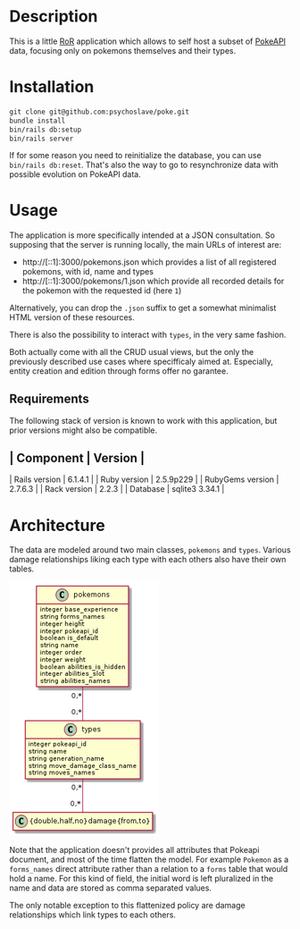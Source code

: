 # Description

This is a little [RoR](https://rubyonrails.org/) application which allows to
self host a subset of [PokeAPI](https://pokeapi.co/docs/v2) data, focusing
only on pokemons themselves and their types.

# Installation

```
git clone git@github.com:psychoslave/poke.git
bundle install
bin/rails db:setup
bin/rails server
```

If for some reason you need to reinitialize the database, you can use
`bin/rails db:reset`. That's also the way to go to resynchronize data with
possible evolution on PokeAPI data.

# Usage

The application is more specifically intended at a JSON consultation.
So supposing that the server is running locally, the main URLs of interest are:

- http://[::1]:3000/pokemons.json which provides a list of all registered
  pokemons, with id, name and types
- http://[::1]:3000/pokemons/1.json which provide all recorded details for
  the pokemon with the requested id (here `1`)

Alternatively, you can drop the `.json` suffix to get a somewhat minimalist
HTML version of these resources.

There is also the possibility to interact with `types`, in the very same fashion.

Both actually come with all the CRUD usual views, but the only the previously
described use cases where specifficaly aimed at. Especially, entity creation
and edition through forms offer no garantee.

## Requirements

The following stack of version is known to work with this application, but
prior versions might also be compatible.

| Component                 | Version         |
-----------------------------------------------
| Rails version             | 6.1.4.1         |
| Ruby version              | 2.5.9p229       |
| RubyGems version          | 2.7.6.3         |
| Rack version              | 2.2.3           |
| Database                  | sqlite3 3.34.1  |

# Architecture

The data are modeled around two main classes, `pokemons` and `types`.
Various damage relationships liking each type with each others also have their
own tables.

![Overview of the database schema](https://raw.githubusercontent.com/psychoslave/poke/main/db/schema.png)

Note that the application doesn't provides all attributes that Pokeapi document,
and most of the time flatten the model. For example `Pokemon` as a `forms_names`
direct attribute rather than a relation to a `forms` table that would hold
a name. For this kind of field, the initial word is left pluralized in the name
and data are stored as comma separated values.

The only notable exception to this flattenized policy are damage relationships
which link types to each others.


